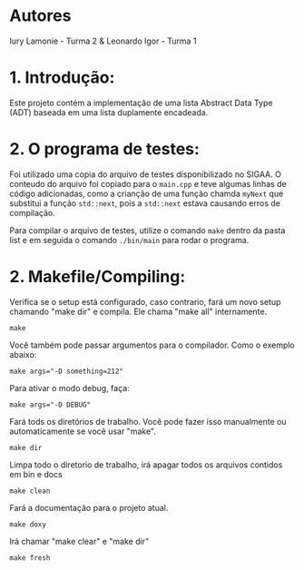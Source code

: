 # Autores

Iury Lamonie - Turma 2
& 
Leonardo Igor - Turma 1

# 1. Introdução:

Este projeto contém a implementação de uma lista Abstract Data Type (ADT) baseada em uma lista duplamente encadeada.

# 2. O programa de testes:

Foi utilizado uma copia do arquivo de testes disponibilizado no SIGAA. O conteudo do arquivo foi copiado para o ```main.cpp``` e teve algumas linhas de código adicionadas, como a crianção de uma função chamda ```myNext``` que substitui a função  ```std::next```, pois a ```std::next``` estava causando erros de compilação.

Para compilar o arquivo de testes, utilize o comando ```make``` dentro da pasta list e em seguida o comando ```./bin/main``` para rodar o programa.

# 2. Makefile/Compiling:

Verifica se o setup está configurado, caso contrario, fará um novo setup chamando "make dir" e compila. Ele chama "make all" internamente.

```
make
```

Você também pode passar argumentos para o compilador. Como o exemplo abaixo:
```
make args="-D something=212"
```
Para ativar o modo debug, faça:

```
make args="-D DEBUG"
```

Fará tods os diretórios de trabalho. Você pode fazer isso manualmente ou automaticamente se você usar "make".
```
make dir
```

Limpa todo o diretorio de trabalho, irá apagar todos os arquivos contidos em bin e docs
```
make clean
```

Fará a documentação para o projeto atual.
```
make doxy
```

Irá chamar "make clear" e "make dir"
```
make fresh
```